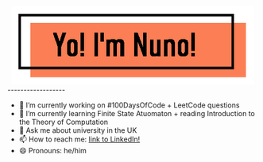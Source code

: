 
<div align="center">
<img src=https://github.com/NunoAGoncalves/NunoAGoncalves/blob/master/Banner.PNG>
</div>
------------------

- 🔭 I’m currently working on #100DaysOfCode + LeetCode questions
- 🌱 I’m currently learning Finite State Atuomaton + reading Introduction to the Theory of Computation
- 💬 Ask me about university in the UK
- 📫 How to reach me: [link to LinkedIn!](https://www.linkedin.com/in/nuno-alexandre-goncalves-925b18162/)
- 😄 Pronouns: he/him

